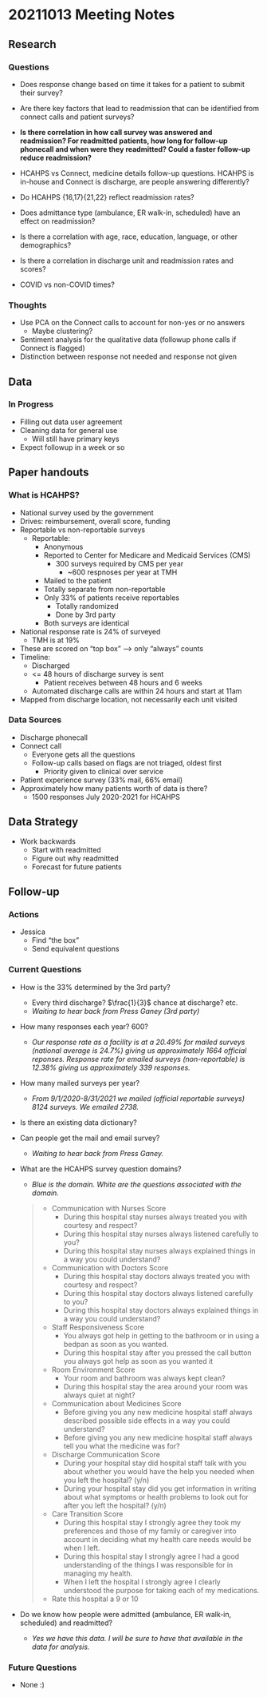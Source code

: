 # 20211013 Meeting Notes

## Research

### Questions

- Does response change based on time it takes for a patient to submit their survey?

- Are there key factors that lead to readmission that can be identified from connect calls and patient surveys?
- **Is there correlation in how call survey was answered and readmission? For readmitted patients, how long for follow-up phonecall and when were they readmitted? Could a faster follow-up reduce readmission?**
- HCAHPS vs Connect, medicine details follow-up questions. HCAHPS is in-house and Connect is discharge, are people answering differently?
- Do HCAHPS {16,17}{21,22} reflect readmission rates?
- Does admittance type (ambulance, ER walk-in, scheduled) have an effect on readmission?
- Is there a correlation with age, race, education, language, or other demographics?
- Is there a correlation in discharge unit and readmission rates and scores?
- COVID vs non-COVID times?

### Thoughts

- Use PCA on the Connect calls to account for non-yes or no answers
  - Maybe clustering?
- Sentiment analysis for the qualitative data (followup phone calls if Connect is flagged)
- Distinction between response not needed and response not given

## Data

### In Progress

- Filling out data user agreement
- Cleaning data for general use
  - Will still have primary keys
- Expect followup in a week or so

## Paper handouts

### What is HCAHPS?

- National survey used by the government
- Drives: reimbursement, overall score, funding
- Reportable vs non-reportable surveys
  - Reportable:
    - Anonymous
    - Reported to Center for Medicare and Medicaid Services (CMS)
      - 300 surveys required by CMS per year
        - ~600 respnoses per year at TMH
    - Mailed to the patient
    - Totally separate from non-reportable
    - Only 33% of patients receive reportables
      - Totally randomized
      - Done by 3rd party
    - Both surveys are identical
- National response rate is 24% of surveyed
  - TMH is at 19%
- These are scored on “top box” –> only “always” counts
- Timeline:
  - Discharged
  - <= 48 hours of discharge survey is sent
    - Patient receives between 48 hours and 6 weeks
  - Automated discharge calls are within 24 hours and start at 11am
- Mapped from discharge location, not necessarily each unit visited

### Data Sources

- Discharge phonecall
- Connect call
  - Everyone gets all the questions
  - Follow-up calls based on flags are not triaged, oldest first
    - Priority given to clinical over service
- Patient experience survey (33% mail, 66% email)
- Approximately how many patients worth of data is there?
  - 1500 responses July 2020-2021 for HCAHPS

## Data Strategy

- Work backwards
  - Start with readmitted
  - Figure out why readmitted
  - Forecast for future patients

## Follow-up

### Actions

- Jessica
  - Find “the box”
  - Send equivalent questions

### Current Questions

- How is the 33% determined by the 3rd party?
  - Every third discharge? $\frac{1}{3}$ chance at discharge? etc.
  - *Waiting to hear back from Press Ganey (3rd party)*
  
- How many responses each year? 600?

  - *Our response rate as a  facility is at a 20.49% for mailed surveys (national average is 24.7%)  giving us approximately 1664 official reponses. Response rate for emailed surveys (non-reportable) is 12.38% giving us  approximately 339 responses.*

- How many mailed surveys per year?

  - *From 9/1/2020-8/31/2021 we mailed (official reportable surveys) 8124 surveys. We emailed 2738.*

- Is there an existing data dictionary?

- Can people get the mail and email survey?

  - *Waiting to hear back from Press Ganey.*

- What are the HCAHPS survey question domains?

  - *Blue is the domain. White are the questions associated with the domain.*

  > - Communication with Nurses Score
  >   -  During this hospital stay nurses always treated you with courtesy and respect?
  >   - During this hospital stay nurses always listened carefully to you?
  >   - During this hospital stay nurses always explained things in a way you could understand?
  > - Communication with Doctors Score
  >   - During this hospital stay doctors always treated you with courtesy and respect?
  >   - During this hospital stay doctors always listened carefully to you?
  >   - During this hospital stay doctors always explained things in a way you could understand?
  > - Staff Responsiveness Score
  >   - You always got help in getting to the bathroom or in using a bedpan as soon as you wanted.
  >   - During this hospital stay after you pressed the call button you  always got help as soon as you wanted it
  > - Room Environment Score
  >   - Your room and bathroom was always kept clean?
  >   - During this hospital stay the area around your room was always quiet at night?
  > - Communication about Medicines Score
  >   - Before giving you any new medicine hospital staff always  described possible side effects in a way you could understand?
  >   - Before giving you any new medicine hospital staff always tell you what the medicine was for?
  > - Discharge Communication Score
  >   - During your hospital stay did hospital staff talk with you about whether you would have the help you needed when you left the hospital? (y/n)
  >   - During your hospital stay did you get information in writing about what symptoms or health problems to look out for after you left the hospital? (y/n)
  > - Care Transition Score
  >   - During this hospital stay I strongly agree they took my preferences and those of my family or caregiver into account in deciding what my health care needs would be when I left.
  >   - During this hospital stay I strongly agree I had a good understanding of the things I was responsible for in managing my health.
  >   - When I left the hospital I strongly agree I clearly understood the purpose for taking each of my medications.
  > - Rate this hospital a 9 or 10

- Do we know how people were admitted (ambulance, ER walk-in, scheduled) and readmitted?

  - *Yes we have this data. I will be sure to have that available in the data for analysis.*

### Future Questions

- None :)